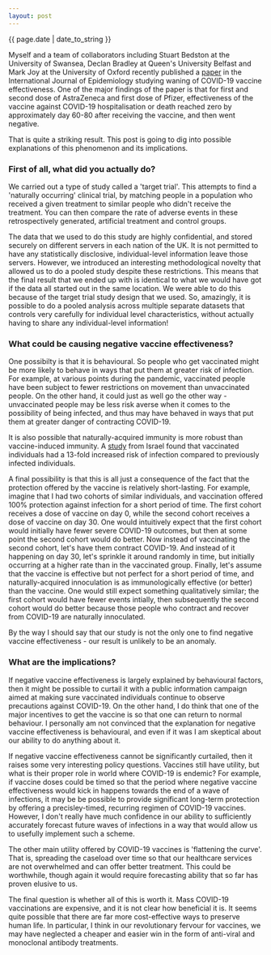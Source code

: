 ```yaml
---
layout: post
---
```


<p>{{ page.date | date_to_string }}</p>

Myself and a team of collaborators including Stuart Bedston at the University of Swansea, Declan Bradley at Queen's University Belfast and Mark Joy at the University of Oxford recently published a <a href="https://doi.org/10.1093/ije/dyac199" target="_blank"> paper</a> in the International Journal of Epidemiology studying waning of COVID-19 vaccine effectiveness. One of the major findings of the paper is that for first and second dose of AstraZeneca and first dose of Pfizer, effectiveness of the vaccine against COVID-19 hospitalisation or death reached zero by approximately day 60-80 after receiving the vaccine, and then went negative. 

That is quite a striking result. This post is going to dig into possible explanations of this phenomenon and its implications.

<h3> First of all, what did you actually do? </h3>

We carried out a type of study called a 'target trial'. This attempts to find a 'naturally occurring' clinical trial, by matching people in a population who received a given treatment to similar people who didn't receive the treatment. You can then compare the rate of adverse events in these retrospectively generated, artificial treatment and control groups.

The data that we used to do this study are highly confidential, and stored securely on different servers in each nation of the UK. It is not permitted to have any statistically disclosive, individual-level information leave those servers. However, we introduced an interesting methodological novelty that allowed us to do a pooled study despite these restrictions. This means that the final result that we ended up with is identical to what we would have got if the data all started out in the same location. We were able to do this because of the target trial study design that we used. So, amazingly, it is possible to do a pooled analysis across multiple separate datasets that controls very carefully for individual level characteristics, without actually having to share any individual-level information!


<h3> What could be causing negative vaccine effectiveness? </h3>

One possibilty is that it is behavioural. So people who get vaccinated might be more likely to behave in ways that put them at greater risk of infection. For example, at various points during the pandemic, vaccinated people have been subject to fewer restrictions on movement than unvaccinated people. On the other hand, it could just as well go the other way - unvaccinated people may be less risk averse when it comes to the possibility of being infected, and thus may have behaved in ways that put them at greater danger of contracting COVID-19.

It is also possible that naturally-acquired immunity is more robust than vaccine-induced immunity. A <a href="https://doi.org/10.1093/ije/dyac199" target="_blank"> study</a> from Israel found that vaccinated individuals had a 13-fold increased risk of infection compared to previously infected individuals. 

A final possibility is that this is all just a consequence of the fact that the protection offered by the vaccine is relatively short-lasting. For example, imagine that I had two cohorts of similar individuals, and vaccination offered 100% protection against infection for a short period of time. The first cohort receives a dose of vaccine on day 0, while the second cohort receives a dose of vaccine on day 30. One would intuitively expect that the first cohort would initially have fewer severe COVID-19 outcomes, but then at some point the second cohort would do better. Now instead of vaccinating the second cohort, let's have them contract COVID-19. And instead of it happening on day 30, let's sprinkle it around randomly in time, but initially occurring at a higher rate than in the vaccinated group. Finally, let's assume that the vaccine is effective but not perfect for a short period of time, and naturally-acquired innoculation is as immunologically effective (or better) than the vaccine. One would still expect something qualitatively similar; the first cohort would have fewer events intially, then subsequently the second cohort would do better because those people who contract and recover from COVID-19 are naturally innoculated.

By the way I should say that our study is not the only one to find negative vaccine effectiveness - our result is unlikely to be an anomaly.

<h3> What are the implications? </h3>

If negative vaccine effectiveness is largely explained by behavioural factors, then it might be possible to curtail it with a public information campaign aimed at making sure vaccinated individuals continue to observe precautions against COVID-19. On the other hand, I do think that one of the major incentives to get the vaccine is so that one can return to normal behaviour. I personally am not convinced that the explanation for negative vaccine effectiveness is behavioural, and even if it was I am skeptical about our ability to do anything about it. 

If negative vaccine effectiveness cannot be significantly curtailed, then it raises some very interesting policy questions. Vaccines still have utility, but what is their proper role in world where COVID-19 is endemic? For example, if vaccine doses could be timed so that the period where negative vaccine effectiveness would kick in happens towards the end of a wave of infections, it may be be possible to provide significant long-term protection by offering a precisley-timed, recurring regimen of COVID-19 vaccines. However, I don't really have much confidence in our ability to sufficiently accurately forecast future waves of infections in a way that would allow us to usefully implement such a scheme.

The other main utility offered by COVID-19 vaccines is 'flattening the curve'. That is, spreading the caseload over time so that our healthcare services are not overwhelmed and can offer better treatment. This could be worthwhile, though again it would require forecasting ability that so far has proven elusive to us.

The final question is whether all of this is worth it. Mass COVID-19 vaccinations are expensive, and it is not clear how beneficial it is. It seems quite possible that there are far more cost-effective ways to preserve human life. In particular, I think in our revolutionary fervour for vaccines, we may have neglected a cheaper and easier win in the form of anti-viral and monoclonal antibody treatments.


